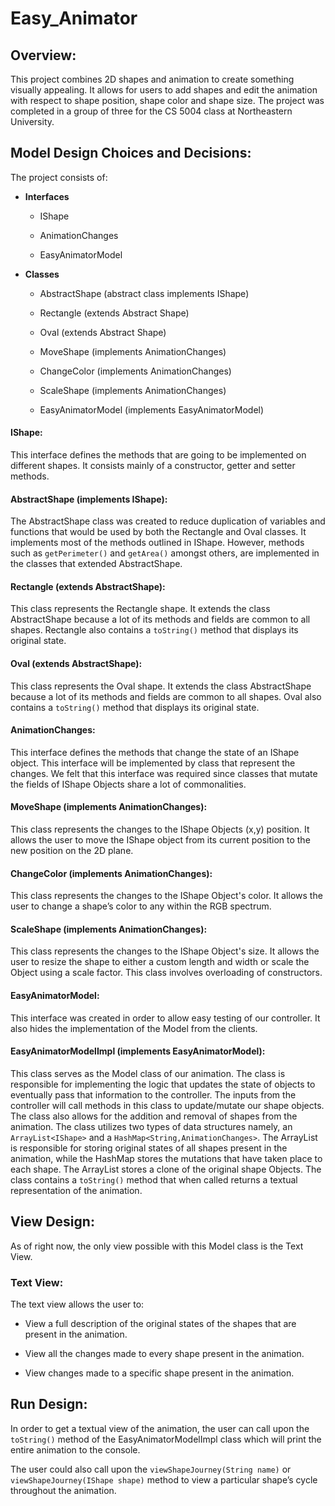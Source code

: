 # Easy_Animator

## Overview: 

This project combines 2D shapes and animation to create something visually appealing. It allows for users to add shapes and edit the animation with respect to shape position, shape color and shape size. The project was completed in a group of three for the CS 5004 class at Northeastern University. 

## Model Design Choices and Decisions: 

The project consists of: 

* **Interfaces** 

  * IShape 

  * AnimationChanges 

  * EasyAnimatorModel 

* **Classes** 

   * AbstractShape (abstract class implements IShape) 

   * Rectangle (extends Abstract Shape) 

   * Oval (extends Abstract Shape) 

  * MoveShape (implements AnimationChanges) 

  * ChangeColor (implements AnimationChanges) 

  * ScaleShape (implements AnimationChanges) 

  * EasyAnimatorModel (implements EasyAnimatorModel) 
  

#### IShape:

This interface defines the methods that are going to be implemented on different shapes. It consists mainly of a constructor, getter and setter methods. 

#### AbstractShape (implements IShape): 

The AbstractShape class was created to reduce duplication of variables and functions that would be used by both the Rectangle and Oval classes. It implements most of the methods outlined in IShape. However, methods such as `getPerimeter()` and `getArea()` amongst others, are implemented in the classes that extended AbstractShape. 

#### Rectangle (extends AbstractShape):

This class represents the Rectangle shape. It extends the class AbstractShape because a lot of 
its methods and fields are common to all shapes. Rectangle also contains a `toString()` method that displays its original state. 

#### Oval (extends AbstractShape):

This class represents the Oval shape. It extends the class AbstractShape because a lot of 
its methods and fields are common to all shapes. Oval also contains a `toString()` method that displays its original state. 

#### AnimationChanges:

This interface defines the methods that change the state of an IShape object. This interface 
will be implemented by class that represent the changes. We felt that this interface was required since classes that mutate the fields of IShape Objects share a lot of commonalities.  

#### MoveShape (implements AnimationChanges):

This class represents the changes to the IShape Objects (x,y) position. It allows the user to move the 
IShape object from its current position to the new position on the 2D plane. 

#### ChangeColor (implements AnimationChanges): 

This class represents the changes to the IShape Object's color. It allows the user to change a shape’s color to any within the RGB spectrum.  

#### ScaleShape (implements AnimationChanges):

This class represents the changes to the IShape Object's size. It allows the user to resize the shape to either a custom length and width or scale the Object using a scale factor. This class involves overloading of constructors. 

#### EasyAnimatorModel: 

This interface was created in order to allow easy testing of our controller. It also hides the implementation of the Model from the clients. 

#### EasyAnimatorModelImpl (implements EasyAnimatorModel): 

This class serves as the Model class of our animation. The class is responsible for implementing the logic 
that updates the state of objects to eventually pass that information to the controller. The inputs from the controller will call methods in this class to update/mutate our shape objects. The class also allows for the addition and removal of shapes from the animation.
The class utilizes two types of data structures namely, an `ArrayList<IShape>` and a `HashMap<String,AnimationChanges>`. The ArrayList is responsible for storing original states of all shapes present in the animation, while the HashMap stores the mutations that have taken place to each shape. The ArrayList stores a clone of the original shape Objects.
The class contains a `toString()` method that when called returns a textual representation of the animation. 

 

## View Design: 

As of right now, the only view possible with this Model class is the Text View.  

### Text View: ### 

The text view allows the user to: 

* View a full description of the original states of the shapes that are present in the animation. 

* View all the changes made to every shape present in the animation. 

* View changes made to a specific shape present in the animation. 

 

## Run Design: 

In order to get a textual view of the animation, the user can call upon the `toString()` method of the EasyAnimatorModelImpl class which will print the entire animation to the console. 

The user could also call upon the `viewShapeJourney(String name)` or `viewShapeJourney(IShape shape)` method to view a particular shape’s cycle throughout the animation. 

 

 

 

 

 
